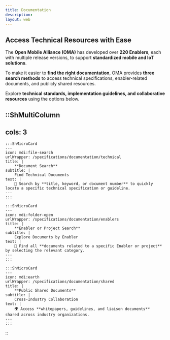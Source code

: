 ```yaml
---
title: Documentation
description:
layout: web
---
```


## Access Technical Resources with Ease

The **Open Mobile Alliance (OMA)** has developed over **220 Enablers**, each with multiple release versions, to support **standardized mobile and IoT solutions**.  

To make it easier to **find the right documentation**, OMA provides **three search methods** to access technical specifications, enabler-related documents, and publicly shared resources.  

Explore **technical standards, implementation guidelines, and collaborative resources** using the options below.

::ShMultiColumn
---
cols: 3
---

    :::ShMicroCard
    ---
    icon: mdi:file-search
    urlWrapper: /specifications/documentation/technical
    title: |
        **Document Search**
    subtitle: |
        Find Technical Documents
    text: |
        🔎 Search by **title, keyword, or document number** to quickly locate a specific technical specification or guideline.
    ---
    :::

    :::ShMicroCard
    ---
    icon: mdi:folder-open
    urlWrapper: /specifications/documentation/enablers
    title: |
        **Enabler or Project Search**
    subtitle: |
        Explore Documents by Enabler
    text: |
        📂 Find all **documents related to a specific Enabler or project** by selecting the relevant category.
    ---
    :::    

    :::ShMicroCard
    ---
    icon: mdi:earth
    urlWrapper: /specifications/documentation/shared
    title: |
        **Public Shared Documents**
    subtitle: |
        Cross-Industry Collaboration
    text: |
        🌍 Access **whitepapers, guidelines, and liaison documents** shared across industry organizations.
    ---
    ::: 

::
